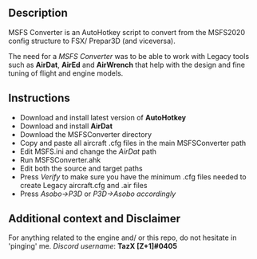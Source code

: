 ## Description

MSFS Converter is an AutoHotkey script to convert from the MSFS2020 config structure to FSX/ Prepar3D (and viceversa).

The need for a _MSFS Converter_ was to be able to work with Legacy tools such as **AirDat**, **AirEd** and **AirWrench** that help with the design and fine tuning of flight and engine models.

## Instructions

- Download and install latest version of **AutoHotkey**
- Download and install **AirDat**
- Download the MSFSConverter directory
- Copy and paste all aircraft .cfg files in the main MSFSConverter path
- Edit MSFS.ini and change the _AirDat_ path
- Run MSFSConverter.ahk
- Edit both the source and target paths
- Press _Verify_ to make sure you have the minimum .cfg files needed to create Legacy aircraft.cfg and .air files
- Press _Asobo->P3D_ or _P3D->Asobo accordingly_

## Additional context and Disclaimer
For anything related to the engine and/ or this repo, do not hesitate in 'pinging' me. 
_Discord username_: **TazX [Z+1]#0405**
